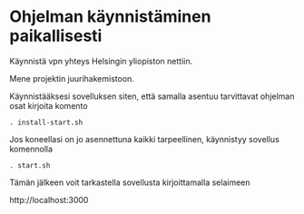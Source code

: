 # Ohjelman käynnistäminen paikallisesti

Käynnistä vpn yhteys Helsingin yliopiston nettiin.

Mene projektin juurihakemistoon.

Käynnistääksesi sovelluksen siten, että samalla asentuu tarvittavat ohjelman osat kirjoita komento

`. install-start.sh`

Jos koneellasi on jo asennettuna kaikki tarpeellinen, käynnistyy sovellus komennolla


`. start.sh`


Tämän jälkeen voit tarkastella sovellusta kirjoittamalla selaimeen

http://localhost:3000
